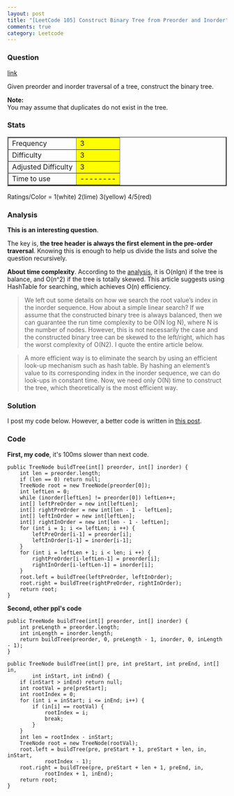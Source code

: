 ```yaml
---
layout: post
title: "[LeetCode 105] Construct Binary Tree from Preorder and Inorder"
comments: true
category: Leetcode
---
```


### Question

[link](https://oj.leetcode.com/problems/construct-binary-tree-from-preorder-and-inorder-traversal/)

<div class="question-content">
            <p></p><p>Given preorder and inorder traversal of a tree, construct the binary tree.</p>

<p><b>Note:</b><br>
You may assume that duplicates do not exist in the tree.
</p><p></p>
          </div>

### Stats

<table border="2">
	<tr>
		<td>Frequency</td>
		<td bgcolor="yellow">3</td>
	</tr>
	<tr>
		<td>Difficulty</td>
		<td bgcolor="yellow">3</td>
	</tr>
	<tr>
		<td>Adjusted Difficulty</td>
		<td bgcolor="yellow">3</td>
	</tr>
	<tr>
		<td>Time to use</td>
		<td bgcolor="yellow">--------</td>
	</tr>
</table>

Ratings/Color = 1(white) 2(lime) 3(yellow) 4/5(red)

### Analysis

**This is an interesting question**.

The key is, **the tree header is always the first element in the pre-order traversal**. Knowing this is enough to help us divide the lists and solve the question recursively.

**About time complexity**. According to the [analysis](http://leetcode.com/2011/04/construct-binary-tree-from-inorder-and-preorder-postorder-traversal.html), it is O(nlgn) if the tree is balance, and O(n^2) if the tree is totally skewed. This article suggests using HashTable for searching, which achieves O(n) efficiency.

> We left out some details on how we search the root value’s index in the inorder sequence. How about a simple linear search? If we assume that the constructed binary tree is always balanced, then we can guarantee the run time complexity to be O(N log N), where N is the number of nodes. However, this is not necessarily the case and the constructed binary tree can be skewed to the left/right, which has the worst complexity of O(N2). I quote the entire article below.

> A more efficient way is to eliminate the search by using an efficient look-up mechanism such as hash table. By hashing an element’s value to its corresponding index in the inorder sequence, we can do look-ups in constant time. Now, we need only O(N) time to construct the tree, which theoretically is the most efficient way.

### Solution

I post my code below. However, a better code is written in [this post](http://edwardliwashu.blogspot.sg/2013/01/construct-binary-tree-from-preorder-and.html).

### Code

**First, my code**, it's 100ms slower than next code.

    public TreeNode buildTree(int[] preorder, int[] inorder) {
        int len = preorder.length;
        if (len == 0) return null;
        TreeNode root = new TreeNode(preorder[0]);
        int leftLen = 0;
        while (inorder[leftLen] != preorder[0]) leftLen++;
        int[] leftPreOrder = new int[leftLen];
        int[] rightPreOrder = new int[len - 1 - leftLen];
        int[] leftInOrder = new int[leftLen];
        int[] rightInOrder = new int[len - 1 - leftLen];
        for (int i = 1; i <= leftLen; i ++) {
            leftPreOrder[i-1] = preorder[i];
            leftInOrder[i-1] = inorder[i-1];
        }
        for (int i = leftLen + 1; i < len; i ++) {
            rightPreOrder[i-leftLen-1] = preorder[i];
            rightInOrder[i-leftLen-1] = inorder[i];
        }
        root.left = buildTree(leftPreOrder, leftInOrder);
        root.right = buildTree(rightPreOrder, rightInOrder);
        return root;
    }

**Second, other ppl's code**

    public TreeNode buildTree(int[] preorder, int[] inorder) {
    	int preLength = preorder.length;
    	int inLength = inorder.length;
    	return buildTree(preorder, 0, preLength - 1, inorder, 0, inLength - 1);
    }

    public TreeNode buildTree(int[] pre, int preStart, int preEnd, int[] in,
    		int inStart, int inEnd) {
    	if (inStart > inEnd) return null;
    	int rootVal = pre[preStart];
    	int rootIndex = 0;
    	for (int i = inStart; i <= inEnd; i++) {
    		if (in[i] == rootVal) {
    			rootIndex = i;
    			break;
    		}
    	}
    	int len = rootIndex - inStart;
    	TreeNode root = new TreeNode(rootVal);
    	root.left = buildTree(pre, preStart + 1, preStart + len, in, inStart,
    			rootIndex - 1);
    	root.right = buildTree(pre, preStart + len + 1, preEnd, in,
    			rootIndex + 1, inEnd);
    	return root;
    }

